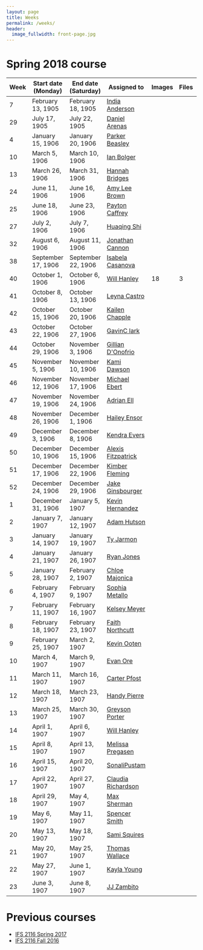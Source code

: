 ```yaml
---
layout: page
title: Weeks
permalink: /weeks/
header:
  image_fullwidth: front-page.jpg
---
```

# Spring 2018 course

Week|Start date (Monday)|End date (Saturday)|Assigned to|Images|Files|Pages|Notes
---|---|---|---|---|---|---|---
7|February 13, 1905|February 18, 1905|[India Anderson](https://github.com/Indiaa)||||
29|July 17, 1905|July 22, 1905|[Daniel Arenas](https://github.com/)||||
4|January 15, 1906|January 20, 1906|[Parker Beasley](https://github.com/ParkerB21)||||
10|March 5, 1906|March 10, 1906|[Ian Bolger](https://github.com/ieb17)||||
13|March 26, 1906|March 31, 1906|[Hannah Bridges](https://github.com/hlb17)||||
24|June 11, 1906|June 16, 1906|[Amy Lee Brown](https://github.com/amyleebrown)||||
25|June 18, 1906|June 23, 1906|[Payton Caffrey](https://github.com/pcaffrey98)||||
27|July 2, 1906|July 7, 1906|[Huaqing Shi](https://github.com/huoyanzhizhou)||||
32|August 6, 1906|August 11, 1906|[Jonathan Cannon](https://github.com/)||||
38|September 17, 1906|September 22, 1906|[Isabela Casanova](https://github.com/icc17)||||
40|October 1, 1906|October 6, 1906|[Will Hanley](https://github.com/whanley)|18|3|18|
41|October 8, 1906|October 13, 1906|[Leyna Castro](https://github.com/ley06)||||
42|October 15, 1906|October 20, 1906|[Kailen Chapple](https://github.com/wavyncurly)||||
43|October 22, 1906|October 27, 1906|[GavinC lark](https://github.com/gavinclark30)||||
44|October 29, 1906|November 3, 1906|[Gillian D'Onofrio](https://github.com/gillidonof)||||
45|November 5, 1906|November 10, 1906|[Kami Dawson](https://github.com/)||||
46|November 12, 1906|November 17, 1906|[Michael Ebert](https://github.com/)||||
47|November 19, 1906|November 24, 1906|[Adrian Ell](https://github.com/are17)||||
48|November 26, 1906|December 1, 1906|[Hailey Ensor](https://github.com/haileyensor)||||
49|December 3, 1906|December 8, 1906|[Kendra Evers](https://github.com/EversK)||||
50|December 10, 1906|December 15, 1906|[Alexis Fitzpatrick](https://github.com/AlexisFitz)||||
51|December 17, 1906|December 22, 1906|[Kimber Fleming](https://github.com/kdf15)||||
52|December 24, 1906|December 29, 1906|[Jake Ginsbourger](https://github.com/JakeGins)||||
1|December 31, 1906|January 5, 1907|[Kevin Hernandez](https://github.com/kevnandez)||||
2|January 7, 1907|January 12, 1907|[Adam Hutson](https://github.com/aah16c)||||
3|January 14, 1907|January 19, 1907|[Ty Jarmon](https://github.com/tyjarmon)||||
4|January 21, 1907|January 26, 1907|[Ryan Jones](https://github.com/Ryan-Jones994)||||
5|January 28, 1907|February 2, 1907|[Chloe Majonica](https://github.com/chloeelise)||||
6|February 4, 1907|February 9, 1907|[Sophia Metallo](https://github.com/SophiaElizabeth)||||
7|February 11, 1907|February 16, 1907|[Kelsey Meyer](https://github.com/km16h)||||
8|February 18, 1907|February 23, 1907|[Faith Northcutt](https://github.com/fnorthcutt)||||
9|February 25, 1907|March 2, 1907|[Kevin Ooten](https://github.com/kmooten)||||
10|March 4, 1907|March 9, 1907|[Evan Ore](https://github.com/evanore)||||
11|March 11, 1907|March 16, 1907|[Carter Pfost](https://github.com/44Silver4)||||
12|March 18, 1907|March 23, 1907|[Handy Pierre](https://github.com/)||||
13|March 25, 1907|March 30, 1907|[Greyson Porter](https://github.com/)||||
14|April 1, 1907|April 6, 1907|[Will Hanley](https://github.com/whanley)||||
15|April 8, 1907|April 13, 1907|[Melissa Pregasen](https://github.com/melissap17)||||
16|April 15, 1907|April 20, 1907|[SonaliPustam](https://github.com/sonalipustam)||||
17|April 22, 1907|April 27, 1907|[Claudia Richardson](https://github.com/)||||
18|April 29, 1907|May 4, 1907|[Max Sherman](https://github.com/)||||
19|May 6, 1907|May 11, 1907|[Spencer Smith](https://github.com/spencer-R-smith)||||
20|May 13, 1907|May 18, 1907|[Sami Squires](https://github.com/samisquires)||||
21|May 20, 1907|May 25, 1907|[Thomas Wallace](https://github.com/tjw16f)||||
22|May 27, 1907|June 1, 1907|[Kayla Young](https://github.com/kaylayoung9)||||
23|June 3, 1907|June 8, 1907|[JJ Zambito](https://github.com/jjzambito)||||

# Previous courses

- [IFS 2116 Spring 2017](https://dig-eg-gaz.github.io/weeks-spring-2017/)
- [IFS 2116 Fall 2016](https://dig-eg-gaz.github.io/weeks-fall-2016/)
